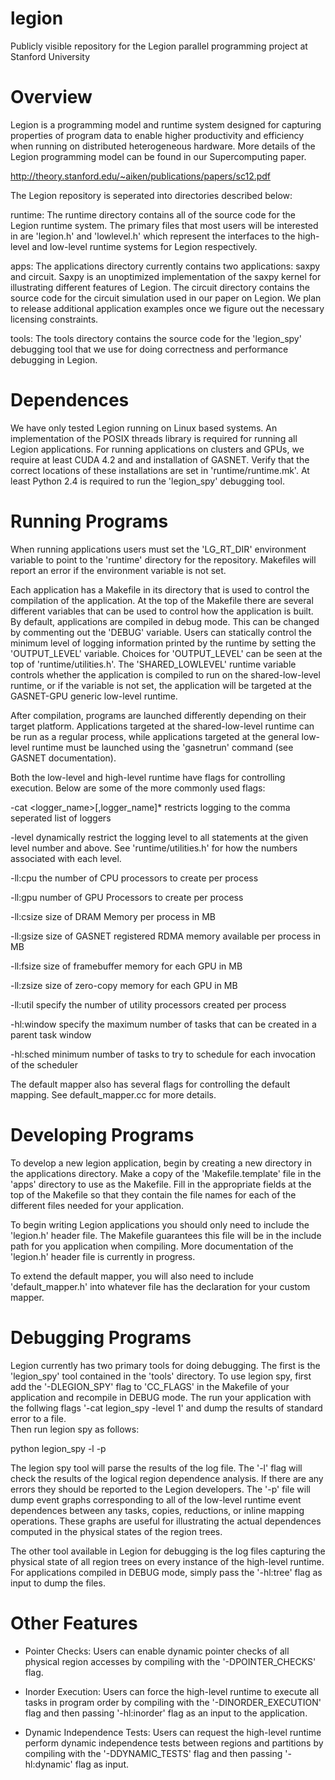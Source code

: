 legion
======

Publicly visible repository for the Legion parallel programming project at Stanford University

Overview
==================================================================================
Legion is a programming model and runtime system designed for capturing properties
of program data to enable higher productivity and efficiency when running on
distributed heterogeneous hardware.  More details of the Legion programming model
can be found in our Supercomputing paper.

http://theory.stanford.edu/~aiken/publications/papers/sc12.pdf

The Legion repository is seperated into directories described below:

runtime: The runtime directory contains all of the source code for the Legion runtime
system.  The primary files that most users will be interested in are 'legion.h' and
'lowlevel.h' which represent the interfaces to the high-level and low-level runtime
systems for Legion respectively.

apps: The applications directory currently contains two applications: saxpy and circuit.
Saxpy is an unoptimized implementation of the saxpy kernel for illustrating
different features of Legion.  The circuit directory contains the source code for the
circuit simulation used in our paper on Legion.  We plan to release additional
application examples once we figure out the necessary licensing constraints.

tools: The tools directory contains the source code for the 'legion_spy' debugging
tool that we use for doing correctness and performance debugging in Legion.

Dependences
==================================================================================
We have only tested Legion running on Linux based systems.  An implementation of
the POSIX threads library is required for running all Legion applications.  For
running applications on clusters and GPUs, we require at least CUDA 4.2 and
and installation of GASNET.  Verify that the correct locations of these installations
are set in 'runtime/runtime.mk'.  At least Python 2.4 is required to run the
'legion_spy' debugging tool.

Running Programs
==================================================================================
When running applications users must set the 'LG_RT_DIR' environment variable to 
point to the 'runtime' directory for the repository.  Makefiles will report an error
if the environment variable is not set.

Each application has a Makefile in its directory that is used to control the 
compilation of the application.  At the top of the Makefile there are several
different variables that can be used to control how the application is built.
By default, applications are compiled in debug mode.  This can be changed by
commenting out the 'DEBUG' variable.  Users can statically control the minimum
level of logging information printed by the runtime by setting the 'OUTPUT_LEVEL'
variable.  Choices for 'OUTPUT_LEVEL' can be seen at the top of 'runtime/utilities.h'.
The 'SHARED_LOWLEVEL' runtime variable controls whether the application is compiled
to run on the shared-low-level runtime, or if the variable is not set, the application
will be targeted at the GASNET-GPU generic low-level runtime.

After compilation, programs are launched differently depending on their target
platform.  Applications targeted at the shared-low-level runtime can be run
as a regular process, while applications targeted at the general low-level runtime
must be launched using the 'gasnetrun' command (see GASNET documentation).

Both the low-level and high-level runtime have flags for controlling execution.
Below are some of the more commonly used flags:

-cat <logger_name>[,logger_name]*  restricts logging to the comma seperated list of loggers

-level <int>    dynamically restrict the logging level to all statements at
                   the given level number and above.  See 'runtime/utilities.h' for
                   how the numbers associated with each level.

-ll:cpu <int>   the number of CPU processors to create per process

-ll:gpu <int>   number of GPU Processors to create per process

-ll:csize <int>   size of DRAM Memory per process in MB

-ll:gsize <int>    size of GASNET registered RDMA memory available per process in MB

-ll:fsize <int>    size of framebuffer memory for each GPU in MB

-ll:zsize <int>    size of zero-copy memory for each GPU in MB

-ll:util <int>     specify the number of utility processors created per process

-hl:window <int>   specify the maximum number of tasks that can be created in a parent task window

-hl:sched <int>    minimum number of tasks to try to schedule for each invocation of the scheduler

The default mapper also has several flags for controlling the default mapping.
See default_mapper.cc for more details.

Developing Programs
==================================================================================
To develop a new legion application, begin by creating a new directory in the
applications directory.  Make a copy of the 'Makefile.template' file in the
'apps' directory to use as the Makefile.  Fill in the appropriate fields
at the top of the Makefile so that they contain the file names for each of
the different files needed for your application.

To begin writing Legion applications you should only need to include the 
'legion.h' header file.  The Makefile guarantees this file will be in the
include path for you application when compiling.  More documentation of
the 'legion.h' header file is currently in progress.

To extend the default mapper, you will also need to include 'default_mapper.h'
into whatever file has the declaration for your custom mapper.

Debugging Programs
==================================================================================
Legion currently has two primary tools for doing debugging.  The first is the 
'legion_spy' tool contained in the 'tools' directory.  To use legion spy, first
add the '-DLEGION_SPY' flag to 'CC_FLAGS' in the Makefile of your application
and recompile in DEBUG mode.  The run your application with the follwing flags
'-cat legion_spy -level 1' and dump the results of standard error to a file.  
Then run legion spy as follows:

python legion_spy -l -p <file>

The legion spy tool will parse the results of the log file.  The '-l' flag will
check the results of the logical region dependence analysis.  If there are any 
errors they should be reported to the Legion developers.  The '-p' file will
dump event graphs corresponding to all of the low-level runtime event dependences
between any tasks, copies, reductions, or inline mapping operations.  These graphs
are useful for illustrating the actual dependences computed in the physical states
of the region trees.

The other tool available in Legion for debugging is the log files capturing the
physical state of all region trees on every instance of the high-level runtime.
For applications compiled in DEBUG mode, simply pass the '-hl:tree' flag as input
to dump the files.

Other Features
==================================================================================
- Pointer Checks: Users can enable dynamic pointer checks of all physical region
accesses by compiling with the '-DPOINTER_CHECKS' flag.

- Inorder Execution: Users can force the high-level runtime to execute all tasks
in program order by compiling with the '-DINORDER_EXECUTION' flag and then passing
'-hl:inorder' flag as an input to the application.

- Dynamic Independence Tests: Users can request the high-level runtime perform 
dynamic independence tests between regions and partitions by compiling with
the '-DDYNAMIC_TESTS' flag and then passing '-hl:dynamic' flag as input.

